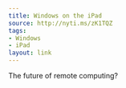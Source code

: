 ```yaml
---
title: Windows on the iPad
source: http://nyti.ms/zK1TQZ
tags:
- Windows
- iPad
layout: link
---
```


The future of remote computing?